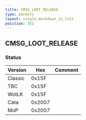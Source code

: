 ```yaml
---
title: CMSG_LOOT_RELEASE
type: packets
layout: single_markdown_in_list
position: 352
---
```


## CMSG_LOOT_RELEASE

### Status

Version    | Hex        | Comment
---------- | ---------- | ---------- 
Classic    | 0x15F      | 
TBC        | 0x15F      | 
WotLK      | 0x15F      | 
Cata       | 0x2007     | 
MoP        | 0x2007     |  